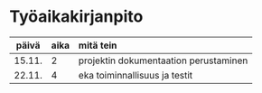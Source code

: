 # Työaikakirjanpito

| päivä | aika | mitä tein  |
| :----:|:-----| :-----|
| 15.11. | 2    | projektin dokumentaation perustaminen |
| 22.11. | 4    | eka toiminnallisuus ja testit |
